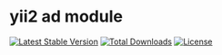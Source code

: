 # yii2 ad module


[![Latest Stable Version](https://poser.pugx.org/zacksleo/yii2-ad/version)](https://packagist.org/packages/zacksleo/yii2-ad)
[![Total Downloads](https://poser.pugx.org/zacksleo/yii2-ad/downloads)](https://packagist.org/packages/zacksleo/yii2-ad)
[![License](https://poser.pugx.org/zacksleo/yii2-ad/license)](https://packagist.org/packages/zacksleo/yii2-ad)
